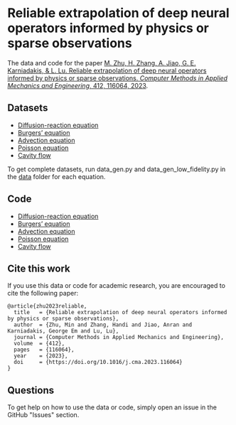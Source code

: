# Reliable extrapolation of deep neural operators informed by physics or sparse observations

The data and code for the paper [M. Zhu, H. Zhang, A. Jiao, G. E. Karniadakis, & L. Lu. Reliable extrapolation of deep neural operators informed by physics or sparse observations. *Computer Methods in Applied Mechanics and Engineering*, 412, 116064, 2023](https://doi.org/10.1016/j.cma.2023.116064).


## Datasets

- [Diffusion-reaction equation](data/diffusion_reaction)
- [Burgers’ equation](data/burgers)
- [Advection equation](data/advection)
- [Poisson equation](data/poisson)
- [Cavity flow](data/cavity_flow)

To get complete datasets, run data_gen.py and data_gen_low_fidelity.py in the [data](data) folder for each equation.

## Code

- [Diffusion-reaction equation](src/diffusion_reaction)
- [Burgers’ equation](src/burgers)
- [Advection equation](src/advection)
- [Poisson equation](src/poisson)
- [Cavity flow](data/cavity_flow)

## Cite this work

If you use this data or code for academic research, you are encouraged to cite the following paper:

```
@article{zhu2023reliable,
  title   = {Reliable extrapolation of deep neural operators informed by physics or sparse observations},
  author  = {Zhu, Min and Zhang, Handi and Jiao, Anran and Karniadakis, George Em and Lu, Lu},
  journal = {Computer Methods in Applied Mechanics and Engineering},
  volume  = {412},
  pages   = {116064},
  year    = {2023},
  doi     = {https://doi.org/10.1016/j.cma.2023.116064}
}
```

## Questions

To get help on how to use the data or code, simply open an issue in the GitHub "Issues" section.
